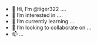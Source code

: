 - 👋 Hi, I’m @tiger322 ....
- 👀 I’m interested in ....
- 🌱 I’m currently learning ...
- 💞️ I’m looking to collaborate on ...
- 📫 ...
<!---
tiger322/tiger322 is a ✨ special ✨ repository because its `README.md` (this file) appears on your GitHub profile.
You can click the Preview link to take a look at your changes.
--->
